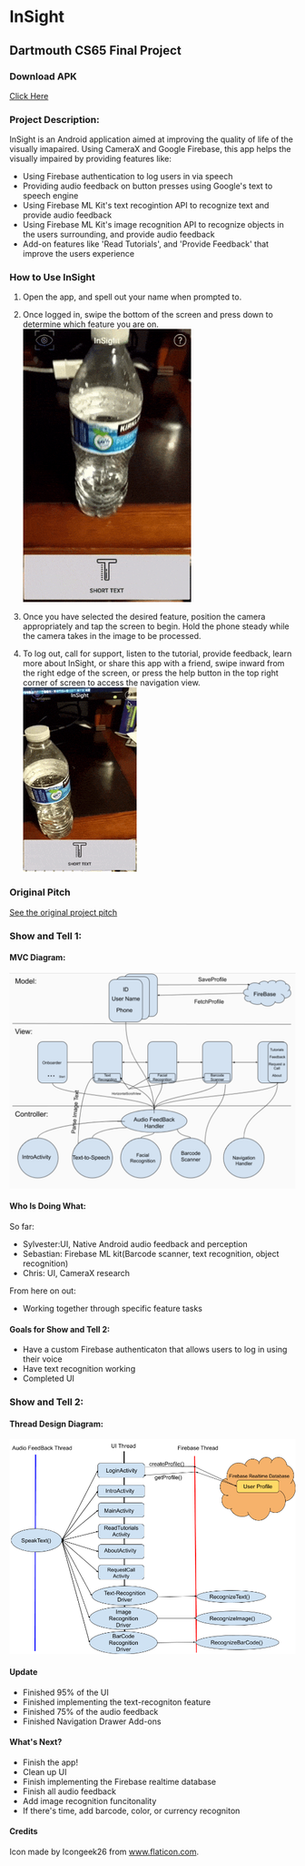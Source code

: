 # InSight

## Dartmouth CS65 Final Project

### Download APK
[Click Here](https://drive.google.com/file/d/1rCnARfaD0p58YvcCweHj1kzi9GL4qgWc/view?usp=sharing)

### Project Description:
InSight is an Android application aimed at improving the quality of life of the visually imapaired.
Using CameraX and Google Firebase, this app helps the visually impaired by providing features like:
- Using Firebase authentication to log users in via speech
- Providing audio feedback on button presses using Google's text to speech engine
- Using Firebase ML Kit's text recogintion API to recognize text and provide audio feedback
- Using Firebase ML Kit's image recognition API to recognize objects in the users surrounding, and provide audio feedback
- Add-on features like 'Read Tutorials', and 'Provide Feedback' that improve the users experience

### How to Use InSight
1. Open the app, and spell out your name when prompted to.


2. Once logged in, swipe the bottom of the screen and press down to determine which feature you are on.
 ![](images/vysor_buttons.gif)

3. Once you have selected the desired feature, position the camera appropriately and tap the screen
to begin. Hold the phone steady while the camera takes in the image to be processed.

4. To log out, call for support, listen to the tutorial, provide feedback, learn more about InSight, or share
this app with a friend, swipe inward from the right edge of the screen, or press the help button in
the top right corner of screen to access the navigation view. <br />
![](images/vysor_nav_w_cursor.gif)



### Original Pitch
[See the original project pitch](https://docs.google.com/presentation/d/1PjDBnxKh9KSKOLvDSTeLFw40MYGL8JayIdCbSn8xo9Q/edit?usp=sharing)


### Show and Tell 1:
#### MVC Diagram:
![](images/mvc_diagram.png)


#### Who Is Doing What:
So far:
- Sylvester:UI, Native Android audio feedback and perception
- Sebastian: Firebase ML kit(Barcode scanner, text recognition, object recognition)
- Chris: UI, CameraX research

From here on out:
- Working together through specific feature tasks


#### Goals for Show and Tell 2:
- Have a custom Firebase authenticaton that allows users to log in using their voice
- Have text recognition working
- Completed UI


### Show and Tell 2:

#### Thread Design Diagram:
![](images/thread_mvc.png)

#### Update
- Finished 95% of the UI
- Finished implementing the text-recogniton feature
- Finished 75% of the audio feedback
- Finished Navigation Drawer Add-ons

#### What's Next?
- Finish the app!
- Clean up UI
- Finish implementing the Firebase realtime database
- Finish all audio feedback
- Add image recognition funcitonality
- If there's time, add barcode, color, or currency recogniton


#### Credits
Icon made by Icongeek26 from www.flaticon.com.




